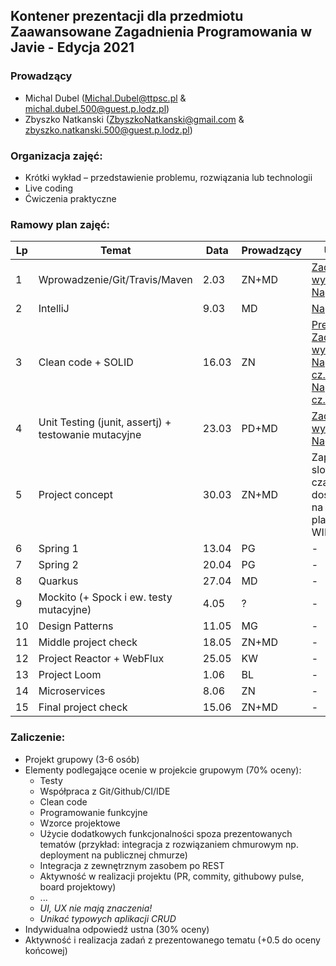 ## Kontener prezentacji dla przedmiotu Zaawansowane Zagadnienia Programowania w Javie - Edycja 2021

### Prowadzący 
- Michal Dubel (Michal.Dubel@ttpsc.pl & michal.dubel.500@guest.p.lodz.pl)
- Zbyszko Natkanski (ZbyszkoNatkanski@gmail.com & zbyszko.natkanski.500@guest.p.lodz.pl)

### Organizacja zajęć:
- Krótki wykład – przedstawienie problemu, rozwiązania lub technologii
- Live coding
- Ćwiczenia praktyczne

### Ramowy plan zajęć: 
Lp | Temat | Data | Prowadzący | Uwagi
--- | --- | --- | --- | --- 
1 | Wprowadzenie/Git/Travis/Maven | 2.03 | ZN+MD | [Zadania do wykonania](https://github.com/zzpj/pl-java2021/blob/main/Git-Maven.md)<br/>[Nagranie](https://youtu.be/soDE1Fh0CJ0)
2 | IntelliJ | 9.03 | MD | [Nagranie](https://youtu.be/3ZEumd0fFR4)
3 | Clean code + SOLID | 16.03 | ZN | [Prezentacja](https://github.com/zzpj/pl-java2021/blob/main/ZZPJ2021-clean_code_solid.pdf)<br/>[Zadanie do wykonania](https://github.com/zzpj/solid2021)<br />[Nagranie cz. 1](https://youtu.be/0U_YBx39L9c)<br />[Nagranie cz. 2](https://youtu.be/ER75sR6o4SU)
4 | Unit Testing (junit, assertj) + testowanie mutacyjne | 23.03  | PD+MD | [Zadania do wykonania](https://github.com/zzpj/unit_testing_2021) <br />[Nagranie](https://youtu.be/MYvlDsiG8Yo)
5 | Project concept | 30.03 | ZN+MD | Zapisy na sloty czasowe są dostępne na platformie WIKAMP
6 | Spring 1 | 13.04 | PG | -
7 | Spring 2 | 20.04 | PG | -
8 | Quarkus | 27.04 | MD | -
9 | Mockito (+ Spock i ew. testy mutacyjne) | 4.05 | ? | -
10 | Design Patterns | 11.05 | MG | -
11 | Middle project check | 18.05 | ZN+MD | -
12 | Project Reactor + WebFlux | 25.05 | KW | -
13 | Project Loom | 1.06 | BL | -
14 | Microservices | 8.06 | ZN | -
15 | Final project check | 15.06 | ZN+MD | -


### Zaliczenie:
- Projekt grupowy (3-6 osób)
- Elementy podlegające ocenie w projekcie grupowym (70% oceny):
  - Testy
  - Współpraca z Git/Github/CI/IDE
  - Clean code
  - Programowanie funkcyjne
  - Wzorce projektowe
  - Użycie dodatkowych funkcjonalności spoza prezentowanych tematów (przykład: integracja z rozwiązaniem chmurowym np. deployment na publicznej chmurze)
  - Integracja z zewnętrznym zasobem po REST
  - Aktywność w realizacji projektu (PR, commity, githubowy pulse, board projektowy)
  - ...
  - *UI, UX nie mają znaczenia!*
  - *Unikać typowych aplikacji CRUD*
- Indywidualna odpowiedź ustna (30% oceny)
- Aktywność i realizacja zadań z prezentowanego tematu (+0.5 do oceny końcowej)
